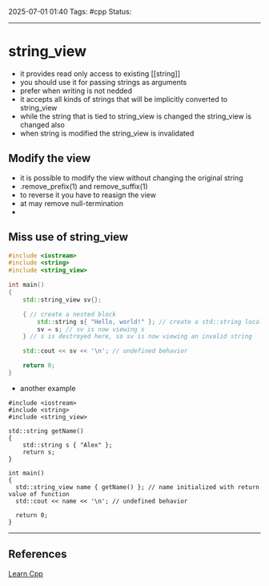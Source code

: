 
2025-07-01 01:40
Tags: #cpp
Status:

---
# string_view
- it provides read only access to existing [[string]]
- you should use it for passing strings as arguments
- prefer when writing is not nedded
- it accepts all kinds of strings that will be implicitly converted to string_view
- while the string that is tied to string_view is changed the string_view is changed also
- when string is modified the string_view is invalidated
## Modify the view
- it is possible to modify the view without changing the original string
- .remove_prefix(1) and remove_suffix(1)
- to reverse it you have to reasign the view
- at may remove null-termination
- 
## Miss use of string_view
```cpp
#include <iostream>
#include <string>
#include <string_view>

int main()
{
    std::string_view sv{};

    { // create a nested block
        std::string s{ "Hello, world!" }; // create a std::string local to this nested block
        sv = s; // sv is now viewing s
    } // s is destroyed here, so sv is now viewing an invalid string

    std::cout << sv << '\n'; // undefined behavior

    return 0;
}
```
- another example
```
#include <iostream>
#include <string>
#include <string_view>

std::string getName()
{
    std::string s { "Alex" };
    return s;
}

int main()
{
  std::string_view name { getName() }; // name initialized with return value of function
  std::cout << name << '\n'; // undefined behavior

  return 0;
}
```

---
## References
[Learn Cpp](https://www.learncpp.com/cpp-tutorial/introduction-to-stdstring_view/)



